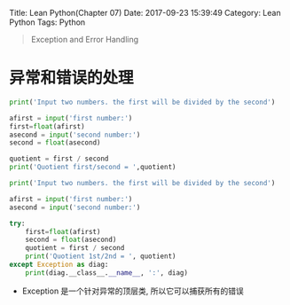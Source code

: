 Title: Lean Python(Chapter 07)
Date: 2017-09-23 15:39:49
Category: Lean Python
Tags: Python

> Exception and Error Handling

<!-- more -->

异常和错误的处理
=============

```python
print('Input two numbers. the first will be divided by the second')

afirst = input('first number:')
first=float(afirst)
asecond = input('second number:')
second = float(asecond)

quotient = first / second
print('Quotient first/second = ',quotient)
```

```python
print('Input two numbers. the first will be divided by the second')

afirst = input('first number:')
asecond = input('second number:')

try:
    first=float(afirst)
    second = float(asecond)
    quotient = first / second
    print('Quotient 1st/2nd = ', quotient)
except Exception as diag:
    print(diag.__class__.__name__, ':', diag)
```

* Exception 是一个针对异常的顶层类, 所以它可以捕获所有的错误


